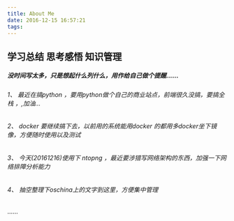 ```yaml
---
title: About Me
date: 2016-12-15 16:57:21
tags: 
---
```


## 学习总结 思考感悟 知识管理

##### 没时间写太多，只是想起什么列什么，用作给自己做个提醒......

###### 1、 最近在搞python ，要用python做个自己的商业站点，前端很久没搞，要搞全栈 ，,加油...

###### 2、 docker 要继续搞下去，以前用的系统能用docker 的都用多docker坐下镜像，方便随时使用以及测试

###### 3、 今天(20161216)使用下 ntopng ，最近要涉猎写网络架构的东西，加强一下网络排障分析能力

###### 4、 抽空整理下oschina上的文字到这里，方便集中管理

......

<!-- <table>
    <tr>
        <td>Test HTML</td>
    </tr>
</table> -->